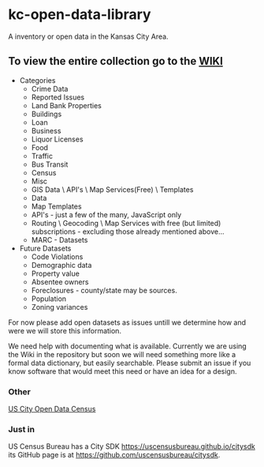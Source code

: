 # kc-open-data-library
A inventory or open data in the Kansas City Area.  

## To view the entire collection go to the [WIKI](https://github.com/codeforkansascity/kc-open-data-library/wiki)


* Categories
  *  Crime Data
  *  Reported Issues
  *  Land Bank Properties
  *  Buildings
  *  Loan
  *  Business
  *  Liquor Licenses
  *  Food
  *  Traffic
  *  Bus Transit
  *  Census
  *  Misc
  *  GIS Data \ API's \ Map Services(Free) \ Templates
  *  Data
  *  Map Templates
  *  API's - just a few of the many, JavaScript only
  *  Routing \ Geocoding \ Map Services with free (but limited) subscriptions - excluding those already mentioned above...
  *  MARC - Datasets
* Future Datasets
  *  Code Violations
  *  Demographic data
  *  Property value
  *  Absentee owners
  *  Foreclosures - county/state may be sources.
  *  Population
  *  Zoning variances

For now please add open datasets as issues untill we determine how and were we will store this information.

We need help with documenting what is available. 
Currently we are using the Wiki in the repository but soon we will need something more like a formal data dictionary, 
but easily searchable. 
Please submit an issue if you know software that would meet this need or have an idea for a design.

### Other 

[US City Open Data Census](http://us-city.census.okfn.org/place/kansascitymo)

### Just in

US Census Bureau has a City SDK https://uscensusbureau.github.io/citysdk its GitHub page is at https://github.com/uscensusbureau/citysdk.
